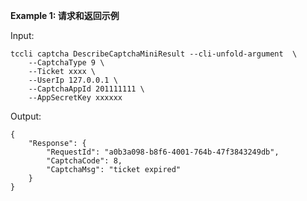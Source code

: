 **Example 1: 请求和返回示例**



Input: 

```
tccli captcha DescribeCaptchaMiniResult --cli-unfold-argument  \
    --CaptchaType 9 \
    --Ticket xxxx \
    --UserIp 127.0.0.1 \
    --CaptchaAppId 201111111 \
    --AppSecretKey xxxxxx
```

Output: 
```
{
    "Response": {
        "RequestId": "a0b3a098-b8f6-4001-764b-47f3843249db",
        "CaptchaCode": 8,
        "CaptchaMsg": "ticket expired"
    }
}
```


